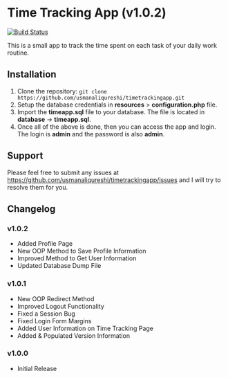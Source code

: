 # Time Tracking App (v1.0.2)
[![Build Status](https://travis-ci.org/usmanaliqureshi/timetrackingapp.svg?branch=master)](https://travis-ci.org/usmanaliqureshi/timetrackingapp)

This is a small app to track the time spent on each task of your daily work routine.

## Installation

1. Clone the repository: ```git clone https://github.com/usmanaliqureshi/timetrackingapp.git```
2. Setup the database credentials in **resources** > **configuration.php** file.
3. Import the **timeapp.sql** file to your database. The file is located in **database** -> **timeapp.sql**.
4. Once all of the above is done, then you can access the app and login. The login is **admin** and the password is also **admin**.

## Support

Please feel free to submit any issues at https://github.com/usmanaliqureshi/timetrackingapp/issues and I will try to resolve them for you.

## Changelog

### v1.0.2

- Added Profile Page
- New OOP Method to Save Profile Information
- Improved Method to Get User Information
- Updated Database Dump File

### v1.0.1

- New OOP Redirect Method
- Improved Logout Functionality
- Fixed a Session Bug
- Fixed Login Form Margins
- Added User Information on Time Tracking Page
- Added & Populated Version Information

### v1.0.0

- Initial Release
